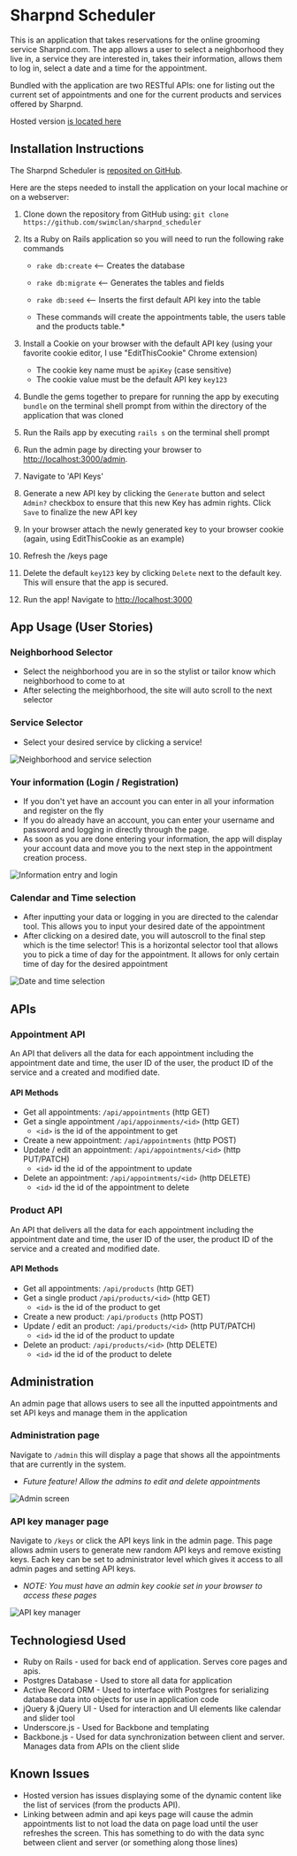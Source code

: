 # Sharpnd Scheduler

This is an application that takes reservations for the online grooming service Sharpnd.com.  The app allows a user to select a neighborhood they live in, a service they are interested in, takes their information, allows them to log in, select a date and a time for the appointment.

Bundled with the application are two RESTful APIs: one for listing out the current set of appointments and one for the current products and services offered by Sharpnd.

Hosted version [is located here](http://sharpnd-scheduler.herokuapp.com)

## Installation Instructions

The Sharpnd Scheduler is [reposited on GitHub](https://github.com/swimclan/sharpnd_scheduler).

Here are the steps needed to install the application on your local machine or on a webserver:

1. Clone down the repository from GitHub using: `git clone https://github.com/swimclan/sharpnd_scheduler`

2. Its a Ruby on Rails application so you will need to run the following rake commands

	- `rake db:create` <-- Creates the database
	- `rake db:migrate` <-- Generates the tables and fields
	- `rake db:seed` <-- Inserts the first default API key into the table

	- These commands will create the appointments table, the users table and the products table.*

3. Install a Cookie on your browser with the default API key (using your favorite cookie editor, I use "EditThisCookie" Chrome extension)

	- The cookie key name must be `apiKey` (case sensitive)
	- The cookie value must be the default API key `key123`

4. Bundle the gems together to prepare for running the app by executing `bundle` on the terminal shell prompt from within the directory of the application that was cloned

5. Run the Rails app by executing `rails s` on the terminal shell prompt

6. Run the admin page by directing your browser to [http://localhost:3000/admin](http://localhost:3000/admin).

7. Navigate to 'API Keys'

8. Generate a new API key by clicking the `Generate` button and select `Admin?` checkbox to ensure that this new Key has admin rights.  Click `Save` to finalize the new API key

9. In your browser attach the newly generated key to your browser cookie (again, using EditThisCookie as an example)

10. Refresh the /keys page

11. Delete the default `key123` key by clicking `Delete` next to the default key.  This will ensure that the app is secured.

12. Run the app!  Navigate to [http://localhost:3000](http://localhost:3000)

## App Usage (User Stories)

### Neighborhood Selector
* Select the neighborhood you are in so the stylist or tailor know which neighborhood to come to at
* After selecting the meighborhood, the site will auto scroll to the next selector

### Service Selector
* Select your desired service by clicking a service!

![Neighborhood and service selection](public/images/neighborhood.png)

### Your information (Login / Registration)
* If you don't yet have an account you can enter in all your information and register on the fly
* If you do already have an account, you can enter your username and password and logging in directly through the page.
* As soon as you are done entering your information, the app will display your account data and move you to the next step in the appointment creation process.

![Information entry and login](public/images/information.png)

### Calendar and Time selection

* After inputting your data or logging in you are directed to the calendar tool.  This allows you to input your desired date of the appointment
* After clicking on a desired date, you will autoscroll to the final step which is the time selector!  This is a horizontal selector tool that allows you to pick a time of day for the appointment.  It allows for only certain time of day for the desired appointment

![Date and time selection](public/images/date_time.png)

## APIs

### Appointment API
An API that delivers all the data for each appointment including the appointment date and time, the user ID of the user, the product ID of the service and a created and modified date.

#### API Methods
* Get all appointments: `/api/appointments` (http GET)
* Get a single appointment `/api/appoinments/<id>` (http GET)
	- `<id>` is the id of the appointment to get
* Create a new appointment: `/api/appointments` (http POST)
* Update / edit an appointment: `/api/appointments/<id>` (http PUT/PATCH)
	- `<id>` id the id of the appointment to update
* Delete an appointment: `/api/appointments/<id>` (http DELETE)
	- `<id>` id the id of the appointment to delete

### Product API
An API that delivers all the data for each appointment including the appointment date and time, the user ID of the user, the product ID of the service and a created and modified date.

#### API Methods
* Get all appointments: `/api/products` (http GET)
* Get a single product `/api/products/<id>` (http GET)
	- `<id>` is the id of the product to get
* Create a new product: `/api/products` (http POST)
* Update / edit an product: `/api/products/<id>` (http PUT/PATCH)
	- `<id>` id the id of the product to update
* Delete an product: `/api/products/<id>` (http DELETE)
	- `<id>` id the id of the product to delete

## Administration
An admin page that allows users to see all the inputted appointments and set API keys and manage them in the application

### Administration page
Navigate to `/admin` this will display a page that shows all the appointments that are currently in the system.  
* *Future feature!  Allow the admins to edit and delete appointments*

![Admin screen](public/images/admin.png)

### API key manager page
Navigate to `/keys` or click the API keys link in the admin page.  This page allows admin users to generate new random API keys and remove existing keys.  Each key can be set to administrator level which gives it access to all admin pages and setting API keys.  

* *NOTE: You must have an admin key cookie set in your browser to access these pages*

![API key manager](public/images/apikey.png)

## Technologiesd Used

* Ruby on Rails - used for back end of application.  Serves core pages and apis.
* Postgres Database - Used to store all data for application
* Active Record ORM - Used to interface with Postgres for serializing database data into objects for use in application code
* jQuery & jQuery UI - Used for interaction and UI elements like calendar and slider tool
* Underscore.js - Used for Backbone and templating
* Backbone.js - Used for data synchronization between client and server.  Manages data from APIs on the client slide

## Known Issues

* Hosted version has issues displaying some of the dynamic content like the list of services (from the products API).  
* Linking between admin and api keys page will cause the admin appointments list to not load the data on page load until the user refreshes the screen.  This has something to do with the data sync between client and server (or something along those lines)
